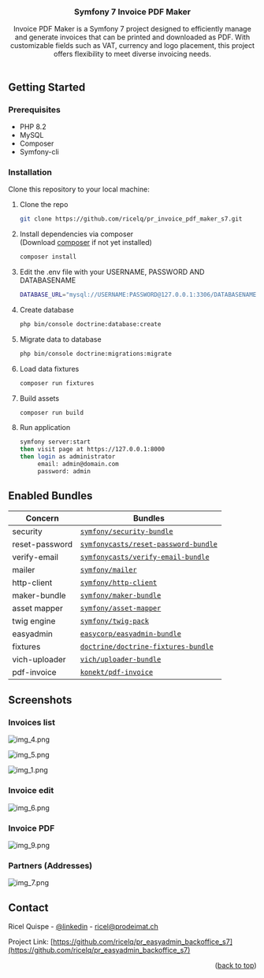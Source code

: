 <span id="readme-top"></span>

<div align="center">

<h3 align="center">Symfony 7 Invoice PDF Maker</h3>

  <p align="center">
      Invoice PDF Maker is a Symfony 7 project designed to efficiently 
      manage and generate invoices that can be printed and downloaded as PDF. 
      With customizable fields such as VAT, currency and logo placement, 
      this project offers flexibility to meet diverse invoicing needs.
      <br /><br />
   </p>
</div>




<!-- GETTING STARTED -->

## Getting Started

### Prerequisites

* PHP 8.2
* MySQL
* Composer
* Symfony-cli

### Installation

Clone this repository to your local machine:

1. Clone the repo
   ```sh
   git clone https://github.com/ricelq/pr_invoice_pdf_maker_s7.git
   ```

2. Install dependencies via composer
   <br>(Download [composer](https://getcomposer.org) if not yet installed)
   ```sh
   composer install
   ```

3. Edit the .env file with your USERNAME, PASSWORD AND DATABASENAME
   ```sh
   DATABASE_URL="mysql://USERNAME:PASSWORD@127.0.0.1:3306/DATABASENAME?charset=utf8mb4"
   ```

4. Create database
   ```sh
   php bin/console doctrine:database:create
   ```

5. Migrate data to database
   ```sh
   php bin/console doctrine:migrations:migrate
   ```      

6. Load data fixtures
   ```sh
   composer run fixtures
   ```

7. Build assets
   ```sh
   composer run build
   ```   

8. Run application
   ```sh
   symfony server:start
   then visit page at https://127.0.0.1:8000
   then login as administrator
        email: admin@domain.com 
        password: admin
   ```   

## Enabled Bundles

 Concern        | Bundles                                                                                       
----------------|-----------------------------------------------------------------------------------------------
 security       | [`symfony/security-bundle`](https://github.com/symfony/security-bundle)                       
 reset-password | [`symfonycasts/reset-password-bundle`](https://github.com/SymfonyCasts/reset-password-bundle) 
 verify-email   | [`symfonycasts/verify-email-bundle`](https://github.com/SymfonyCasts/verify-email-bundle)     
 mailer         | [`symfony/mailer`](https://github.com/symfony/mailer)                                         
 http-client    | [`symfony/http-client`](https://github.com/symfony/http-client)                               
 maker-bundle   | [`symfony/maker-bundle`](https://github.com/symfony/maker-bundle)                             
 asset mapper   | [`symfony/asset-mapper`](https://github.com/symfony/asset-mapper)                             
 twig engine    | [`symfony/twig-pack`](https://github.com/symfony/twig-pack)                                   
 easyadmin      | [`easycorp/easyadmin-bundle`](https://github.com/EasyCorp/EasyAdminBundle)                    
 fixtures       | [`doctrine/doctrine-fixtures-bundle`](https://github.com/doctrine/DoctrineFixturesBundle)     
 vich-uploader  | [`vich/uploader-bundle`](https://packagist.org/packages/vich/uploader-bundle)                             
 pdf-invoice       | [`konekt/pdf-invoice`](https://packagist.org/packages/konekt/pdf-invoice)                             

## Screenshots


### Invoices list

![img_4.png](img_4.png)

![img_5.png](img_5.png)

![img_1.png](img_1.png)

### Invoice edit
![img_6.png](img_6.png)

### Invoice PDF
![img_9.png](img_9.png)

### Partners (Addresses)
![img_7.png](img_7.png)

<!-- CONTACT -->

## Contact

Ricel Quispe - [@linkedin](https://www.linkedin.com/in/ricelquispe) - ricel@prodeimat.ch

Project Link: [https://github.com/ricelq/pr_easyadmin_backoffice_s7](https://github.com/ricelq/pr_easyadmin_backoffice_s7)

<p align="right">(<a href="#readme-top">back to top</a>)</p>
